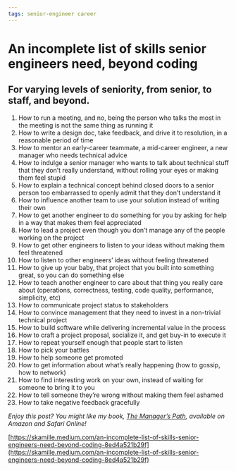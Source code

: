 ```yaml
---
tags: senior-engineer career
---
```


# An incomplete list of skills senior engineers need, beyond coding

For varying levels of seniority, from senior, to staff, and beyond.
-------------------------------------------------------------------

1.  How to run a meeting, and no, being the person who talks the most in the meeting is not the same thing as running it
2.  How to write a design doc, take feedback, and drive it to resolution, in a reasonable period of time
3.  How to mentor an early-career teammate, a mid-career engineer, a new manager who needs technical advice
4.  How to indulge a senior manager who wants to talk about technical stuff that they don’t really understand, without rolling your eyes or making them feel stupid
5.  How to explain a technical concept behind closed doors to a senior person too embarrassed to openly admit that they don’t understand it
6.  How to influence another team to use your solution instead of writing their own
7.  How to get another engineer to do something for you by asking for help in a way that makes them feel appreciated
8.  How to lead a project even though you don’t manage any of the people working on the project
9.  How to get other engineers to listen to your ideas without making them feel threatened
10.  How to listen to other engineers’ ideas without feeling threatened
11.  How to give up your baby, that project that you built into something great, so you can do something else
12.  How to teach another engineer to care about that thing you really care about (operations, correctness, testing, code quality, performance, simplicity, etc)
13.  How to communicate project status to stakeholders
14.  How to convince management that they need to invest in a non-trivial technical project
15.  How to build software while delivering incremental value in the process
16.  How to craft a project proposal, socialize it, and get buy-in to execute it
17.  How to repeat yourself enough that people start to listen
18.  How to pick your battles
19.  How to help someone get promoted
20.  How to get information about what’s really happening (how to gossip, how to network)
21.  How to find interesting work on your own, instead of waiting for someone to bring it to you
22.  How to tell someone they’re wrong without making them feel ashamed
23.  How to take negative feedback gracefully

_Enjoy this post? You might like my book,_ [_The Manager’s Path_](http://amzn.to/2nw1QN5)_, available on Amazon and Safari Online!_

[https://skamille.medium.com/an-incomplete-list-of-skills-senior-engineers-need-beyond-coding-8ed4a521b29f](https://skamille.medium.com/an-incomplete-list-of-skills-senior-engineers-need-beyond-coding-8ed4a521b29f)